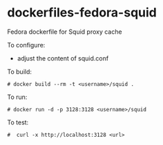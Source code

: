 dockerfiles-fedora-squid
========================

Fedora dockerfile for Squid proxy cache

To configure:

- adjust the content of squid.conf

To build:

    # docker build --rm -t <username>/squid .
    
To run:

    # docker run -d -p 3128:3128 <username>/squid
    
To test:

    #  curl -x http://localhost:3128 <url>
 



